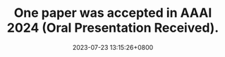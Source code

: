 ---
layout: post
title: One paper was accepted in AAAI 2024 (Oral Presentation Received).
date: 2023-07-23 13:15:26+0800
inline: true
---